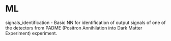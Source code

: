 # ML

signals_identification - Basic NN for identification of output signals of one of the detectors from PADME (Positron Annihilation into Dark Matter Experiment) experiment.

